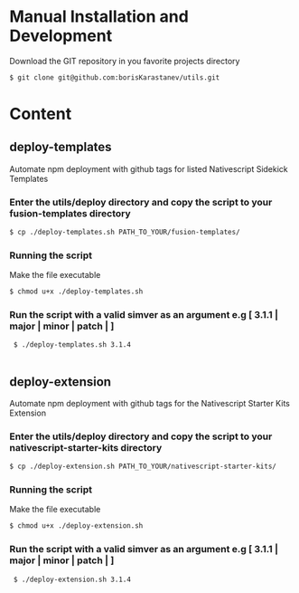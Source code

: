 # Manual Installation and Development

Download the GIT repository in you favorite projects directory

```bash
$ git clone git@github.com:borisKarastanev/utils.git

```

# Content

## deploy-templates
Automate npm deployment with github tags for listed Nativescript Sidekick Templates 

### Enter the utils/deploy directory and copy the script to your fusion-templates directory

 ```bash
 $ cp ./deploy-templates.sh PATH_TO_YOUR/fusion-templates/
 
 ```
 
 ### Running the script 
 
 Make the file executable 


 ```bash
 $ chmod u+x ./deploy-templates.sh
 
 ```
 
 ### Run the script with a valid simver as an argument e.g [ 3.1.1 | major | minor | patch | ]

```bash
 $ ./deploy-templates.sh 3.1.4
 
 ```

## deploy-extension
Automate npm deployment with github tags for the Nativescript Starter Kits Extension

### Enter the utils/deploy directory and copy the script to your nativescript-starter-kits directory

 ```bash
 $ cp ./deploy-extension.sh PATH_TO_YOUR/nativescript-starter-kits/
 
 ```
 
 ### Running the script 
 
 Make the file executable 


 ```bash
 $ chmod u+x ./deploy-extension.sh
 
 ```
 
 ### Run the script with a valid simver as an argument e.g [ 3.1.1 | major | minor | patch | ]

```bash
 $ ./deploy-extension.sh 3.1.4
 
 ```
